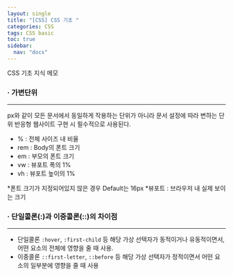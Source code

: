 ```yaml
---
layout: single
title: "[CSS] CSS 기초 "
categories: CSS
tags: CSS basic
toc: true
sidebar:
  nav: "docs"
---
```


CSS 기초 지식 메모

### · 가변단위

---

px와 같이 모든 문서에서 동일하게 작용하는 단위가 아니라 문서 설정에 따라 변하는 단위
반응형 웹사이트 구현 시 필수적으로 사용된다.

- % : 전체 사이즈 내 비율
- rem : Body의 폰트 크기
- em : 부모의 폰트 크기
- vw : 뷰포트 폭의 1%
- vh : 뷰포트 높이의 1%

*폰트 크기가 지정되어있지 않은 경우 Default는 16px
*뷰포트 : 브라우저 내 실제 보이는 크기



### · 단일콜론(:)과 이중콜론(::)의 차이점

---

- 단일콜론
  `:hover`, `:first-child` 등
  해당 가상 선택자가 동적이거나 유동적이면서, 어떤 요소의 전체에 영향을 줄 때 사용.
- 이중콜론
  `::first-letter`, `::before` 등
  해당 가상 선택자가 정적이면서 어떤 요소의 일부분에 영향을 줄 때 사용

